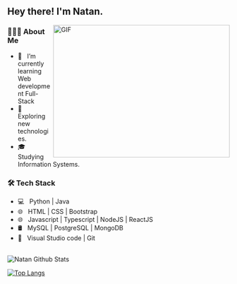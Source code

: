 <h2> Hey there! I'm Natan. </h2>
<img align="right" alt="GIF" src="https://i.pinimg.com/originals/5e/b1/16/5eb11602ed6c805919e0842d1b70cc9a.gif" width="400" height="300"/>

<h3> 👨🏻‍💻 About Me </h3>

- 🔭 &nbsp; I’m currently learning Web development Full-Stack
- 🤔 &nbsp; Exploring new technologies.
- 🎓 &nbsp; Studying Information Systems.

<h3>🛠 Tech Stack</h3>

- 💻 &nbsp; Python | Java 
- 🌐 &nbsp; HTML | CSS | Bootstrap 
- 🌐 &nbsp; Javascript | Typescript | NodeJS | ReactJS
- 🛢 &nbsp; MySQL | PostgreSQL | MongoDB
- 🔧 &nbsp; Visual Studio code | Git

<br>

<img align="center" src="https://github-readme-stats.vercel.app/api?username=pylover77&include_all_commits=true&count_private=true&show_icons=true&line_height=20&title_color=7A7ADB&icon_color=2234AE&text_color=D3D3D3&bg_color=0,000000,130F40" alt="Natan Github Stats">

</br>

[![Top Langs](https://github-readme-stats.vercel.app/api/top-langs/?username=pylover77&layout=compact&text_color=daf7dc&bg_color=151515)](https://github.com/pylover77/github-readme-stats)



